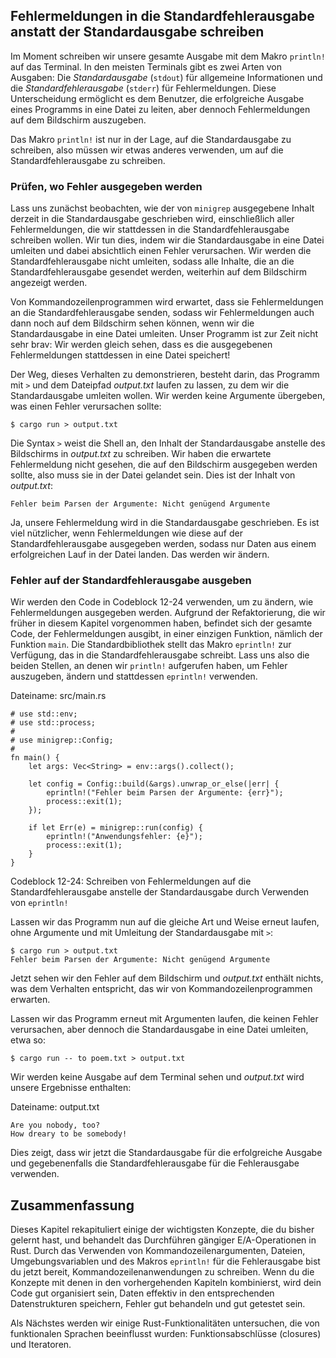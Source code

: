## Fehlermeldungen in die Standardfehlerausgabe anstatt der Standardausgabe schreiben

Im Moment schreiben wir unsere gesamte Ausgabe mit dem Makro `println!` auf das
Terminal. In den meisten Terminals gibt es zwei Arten von Ausgaben:
Die *Standardausgabe* (`stdout`) für allgemeine Informationen und die
*Standardfehlerausgabe* (`stderr`) für Fehlermeldungen. Diese Unterscheidung
ermöglicht es dem Benutzer, die erfolgreiche Ausgabe eines Programms in eine
Datei zu leiten, aber dennoch Fehlermeldungen auf dem Bildschirm auszugeben.

Das Makro `println!` ist nur in der Lage, auf die Standardausgabe zu schreiben,
also müssen wir etwas anderes verwenden, um auf die Standardfehlerausgabe zu
schreiben.

### Prüfen, wo Fehler ausgegeben werden

Lass uns zunächst beobachten, wie der von `minigrep` ausgegebene Inhalt derzeit
in die Standardausgabe geschrieben wird, einschließlich aller Fehlermeldungen,
die wir stattdessen in die Standardfehlerausgabe schreiben wollen. Wir tun
dies, indem wir die Standardausgabe in eine Datei umleiten und dabei
absichtlich einen Fehler verursachen. Wir werden die Standardfehlerausgabe
nicht umleiten, sodass alle Inhalte, die an die Standardfehlerausgabe gesendet
werden, weiterhin auf dem Bildschirm angezeigt werden.

Von Kommandozeilenprogrammen wird erwartet, dass sie Fehlermeldungen an die
Standardfehlerausgabe senden, sodass wir Fehlermeldungen auch dann noch auf dem
Bildschirm sehen können, wenn wir die Standardausgabe in eine Datei umleiten.
Unser Programm ist zur Zeit nicht sehr brav: Wir werden gleich sehen, dass es
die ausgegebenen Fehlermeldungen stattdessen in eine Datei speichert!

Der Weg, dieses Verhalten zu demonstrieren, besteht darin, das Programm mit `>`
und dem Dateipfad *output.txt* laufen zu lassen, zu dem wir die
Standardausgabe umleiten wollen. Wir werden keine Argumente übergeben, was
einen Fehler verursachen sollte:

```console
$ cargo run > output.txt
```

Die Syntax `>` weist die Shell an, den Inhalt der Standardausgabe anstelle des
Bildschirms in *output.txt* zu schreiben. Wir haben die erwartete Fehlermeldung
nicht gesehen, die auf den Bildschirm ausgegeben werden sollte, also muss sie
in der Datei gelandet sein. Dies ist der Inhalt von *output.txt*:

```text
Fehler beim Parsen der Argumente: Nicht genügend Argumente
```

Ja, unsere Fehlermeldung wird in die Standardausgabe geschrieben. Es ist viel
nützlicher, wenn Fehlermeldungen wie diese auf der Standardfehlerausgabe
ausgegeben werden, sodass nur Daten aus einem erfolgreichen Lauf in der Datei
landen. Das werden wir ändern.

### Fehler auf der Standardfehlerausgabe ausgeben

Wir werden den Code in Codeblock 12-24 verwenden, um zu ändern, wie
Fehlermeldungen ausgegeben werden. Aufgrund der Refaktorierung, die wir früher
in diesem Kapitel vorgenommen haben, befindet sich der gesamte Code, der
Fehlermeldungen ausgibt, in einer einzigen Funktion, nämlich der Funktion
`main`. Die Standardbibliothek stellt das Makro `eprintln!` zur Verfügung, das
in die Standardfehlerausgabe schreibt. Lass uns also die beiden Stellen, an
denen wir `println!` aufgerufen haben, um Fehler auszugeben, ändern und
stattdessen `eprintln!` verwenden.

<span class="filename">Dateiname: src/main.rs</span>

```rust,ignore
# use std::env;
# use std::process;
#
# use minigrep::Config;
#
fn main() {
    let args: Vec<String> = env::args().collect();

    let config = Config::build(&args).unwrap_or_else(|err| {
        eprintln!("Fehler beim Parsen der Argumente: {err}");
        process::exit(1);
    });

    if let Err(e) = minigrep::run(config) {
        eprintln!("Anwendungsfehler: {e}");
        process::exit(1);
    }
}
```

<span class="caption">Codeblock 12-24: Schreiben von Fehlermeldungen auf die
Standardfehlerausgabe anstelle der Standardausgabe durch Verwenden von
`eprintln!`</span>

Lassen wir das Programm nun auf die gleiche Art und Weise erneut laufen, ohne
Argumente und mit Umleitung der Standardausgabe mit `>`:

```console
$ cargo run > output.txt
Fehler beim Parsen der Argumente: Nicht genügend Argumente
```

Jetzt sehen wir den Fehler auf dem Bildschirm und *output.txt* enthält nichts,
was dem Verhalten entspricht, das wir von Kommandozeilenprogrammen erwarten.

Lassen wir das Programm erneut mit Argumenten laufen, die keinen Fehler
verursachen, aber dennoch die Standardausgabe in eine Datei umleiten, etwa so:

```console
$ cargo run -- to poem.txt > output.txt
```

Wir werden keine Ausgabe auf dem Terminal sehen und *output.txt* wird unsere
Ergebnisse enthalten:

<span class="filename">Dateiname: output.txt</span>

```text
Are you nobody, too?
How dreary to be somebody!
```

Dies zeigt, dass wir jetzt die Standardausgabe für die erfolgreiche Ausgabe und
gegebenenfalls die Standardfehlerausgabe für die Fehlerausgabe verwenden.

## Zusammenfassung

Dieses Kapitel rekapituliert einige der wichtigsten Konzepte, die du bisher
gelernt hast, und behandelt das Durchführen gängiger E/A-Operationen in Rust.
Durch das Verwenden von Kommandozeilenargumenten, Dateien, Umgebungsvariablen
und des Makros `eprintln!` für die Fehlerausgabe bist du jetzt bereit,
Kommandozeilenanwendungen zu schreiben. Wenn du die Konzepte mit denen in den
vorhergehenden Kapiteln kombinierst, wird dein Code gut organisiert sein, Daten
effektiv in den entsprechenden Datenstrukturen speichern, Fehler gut behandeln
und gut getestet sein.

Als Nächstes werden wir einige Rust-Funktionalitäten untersuchen, die von
funktionalen Sprachen beeinflusst wurden: Funktionsabschlüsse (closures) und
Iteratoren.
